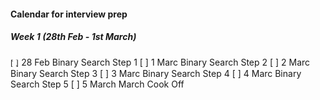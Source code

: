 #### Calendar for interview prep

##### Week 1 (28th Feb - 1st March)
⦍ ⦎ 28 Feb Binary Search Step 1
[ ] 1 Marc Binary Search Step 2
[ ] 2 Marc Binary Search Step 3
[ ] 3 Marc Binary Search Step 4
[ ] 4 Marc Binary Search Step 5
[ ] 5 March March Cook Off


